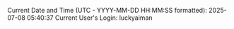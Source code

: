 Current Date and Time (UTC - YYYY-MM-DD HH:MM:SS formatted): 2025-07-08 05:40:37
Current User's Login: luckyaiman
